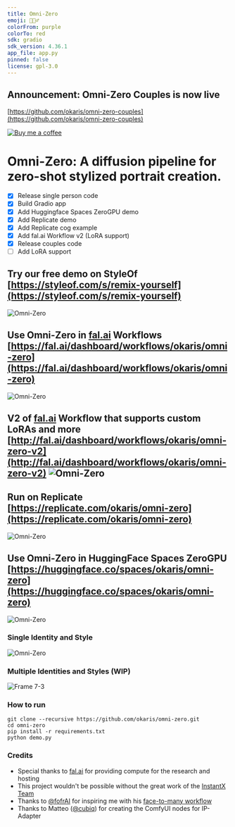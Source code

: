 ```yaml
---
title: Omni-Zero
emoji: 🧛🏻‍♂️
colorFrom: purple
colorTo: red
sdk: gradio
sdk_version: 4.36.1
app_file: app.py
pinned: false
license: gpl-3.0
---
```


## **Announcement:** Omni-Zero Couples is now live
[https://github.com/okaris/omni-zero-couples](https://github.com/okaris/omni-zero-couples)

[![Buy me a coffee](https://img.buymeacoffee.com/button-api/?text=Buy%20me%20a%20coffee&emoji=&slug=vk654cf2pv8&button_colour=BD5FFF&font_colour=ffffff&font_family=Bree&outline_colour=000000&coffee_colour=FFDD00)](https://www.buymeacoffee.com/vk654cf2pv8)


# Omni-Zero: A diffusion pipeline for zero-shot stylized portrait creation. 
- [x] Release single person code
- [x] Build Gradio app
- [x] Add Huggingface Spaces ZeroGPU demo
- [x] Add Replicate demo
- [x] Add Replicate cog example
- [x] Add fal.ai Workflow v2 (LoRA support)
- [x] Release couples code
- [ ] Add LoRA support

## Try our free demo on StyleOf [https://styleof.com/s/remix-yourself](https://styleof.com/s/remix-yourself)
![Omni-Zero](https://github.com/okaris/omni-zero/assets/1448702/2423a219-2191-4b6a-8e7b-43230e137cd7)

## Use Omni-Zero in [fal.ai](https://fal.ai) Workflows [https://fal.ai/dashboard/workflows/okaris/omni-zero](https://fal.ai/dashboard/workflows/okaris/omni-zero)
![Omni-Zero](https://github.com/okaris/omni-zero/assets/1448702/2ccbdf24-eb41-4a85-975e-af701fc4a879)

## V2 of [fal.ai](https://fal.ai) Workflow that supports custom LoRAs and more [http://fal.ai/dashboard/workflows/okaris/omni-zero-v2](http://fal.ai/dashboard/workflows/okaris/omni-zero-v2) ![Omni-Zero](https://github.com/okaris/omni-zero/assets/1448702/b7c3178b-d592-4287-a303-619f31599a06)

## Run on Replicate [https://replicate.com/okaris/omni-zero](https://replicate.com/okaris/omni-zero)
![Omni-Zero](https://github.com/okaris/omni-zero/assets/1448702/0d53489b-89eb-4277-907f-4317cc98db74)

## Use Omni-Zero in HuggingFace Spaces ZeroGPU [https://huggingface.co/spaces/okaris/omni-zero](https://huggingface.co/spaces/okaris/omni-zero)
![Omni-Zero](https://github.com/okaris/omni-zero/assets/1448702/1d4c40e0-41c5-4127-ba06-aec52a2d179d)

### Single Identity and Style
![Omni-Zero](https://github.com/okaris/omni-zero/assets/1448702/2c51fb77-a810-4c0a-9555-791a294455ca)

### Multiple Identities and Styles (WIP)
![Frame 7-3](https://github.com/okaris/omni-zero/assets/1448702/c5c20961-83bc-47f7-86ed-5948d5590f07)

### How to run
```
git clone --recursive https://github.com/okaris/omni-zero.git
cd omni-zero
pip install -r requirements.txt
python demo.py
```

### Credits
- Special thanks to [fal.ai](https://fal.ai) for providing compute for the research and hosting
- This project wouldn't be possible without the great work of the [InstantX Team](https://github.com/InstantID)
- Thanks to [@fofrAI](http://twitter.com/fofrAI) for inspiring me with his [face-to-many workflow](https://github.com/fofr/cog-face-to-many)
- Thanks to Matteo ([@cubiq](https://twitter.com/cubiq])) for creating the ComfyUI nodes for IP-Adapter
